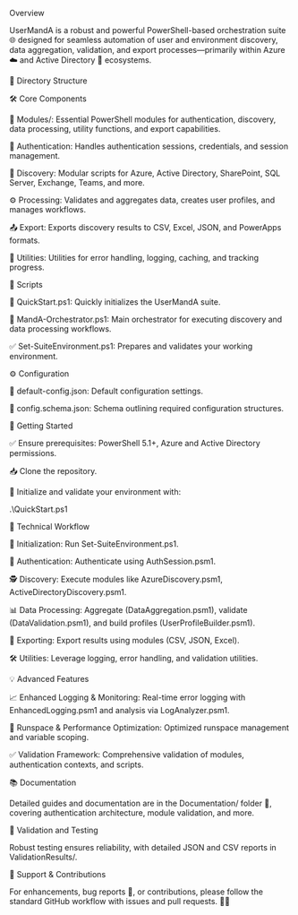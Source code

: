  Overview

UserMandA is a robust and powerful PowerShell-based orchestration suite 🌐 designed for seamless automation of user and environment discovery, data aggregation, validation, and export processes—primarily within Azure ☁️ and Active Directory 🔑 ecosystems.

📁 Directory Structure

🛠️ Core Components

📂 Modules/: Essential PowerShell modules for authentication, discovery, data processing, utility functions, and export capabilities.

🔐 Authentication: Handles authentication sessions, credentials, and session management.

🔎 Discovery: Modular scripts for Azure, Active Directory, SharePoint, SQL Server, Exchange, Teams, and more.

⚙️ Processing: Validates and aggregates data, creates user profiles, and manages workflows.

📤 Export: Exports discovery results to CSV, Excel, JSON, and PowerApps formats.

🧰 Utilities: Utilities for error handling, logging, caching, and tracking progress.

📜 Scripts

🚀 QuickStart.ps1: Quickly initializes the UserMandA suite.

🎯 MandA-Orchestrator.ps1: Main orchestrator for executing discovery and data processing workflows.

✅ Set-SuiteEnvironment.ps1: Prepares and validates your working environment.

⚙️ Configuration

📄 default-config.json: Default configuration settings.

📑 config.schema.json: Schema outlining required configuration structures.

🚦 Getting Started

✅ Ensure prerequisites: PowerShell 5.1+, Azure and Active Directory permissions.

📥 Clone the repository.

🚀 Initialize and validate your environment with:

.\QuickStart.ps1

🔄 Technical Workflow

🔧 Initialization: Run Set-SuiteEnvironment.ps1.

🔑 Authentication: Authenticate using AuthSession.psm1.

🕵️ Discovery: Execute modules like AzureDiscovery.psm1, ActiveDirectoryDiscovery.psm1.

📊 Data Processing: Aggregate (DataAggregation.psm1), validate (DataValidation.psm1), and build profiles (UserProfileBuilder.psm1).

📂 Exporting: Export results using modules (CSV, JSON, Excel).

🛠️ Utilities: Leverage logging, error handling, and validation utilities.

💡 Advanced Features

📈 Enhanced Logging & Monitoring: Real-time error logging with EnhancedLogging.psm1 and analysis via LogAnalyzer.psm1.

🚄 Runspace & Performance Optimization: Optimized runspace management and variable scoping.

✅ Validation Framework: Comprehensive validation of modules, authentication contexts, and scripts.

📚 Documentation

Detailed guides and documentation are in the Documentation/ folder 📂, covering authentication architecture, module validation, and more.

🧪 Validation and Testing

Robust testing ensures reliability, with detailed JSON and CSV reports in ValidationResults/.

🤝 Support & Contributions

For enhancements, bug reports 🐞, or contributions, please follow the standard GitHub workflow with issues and pull requests. 🙌✨
